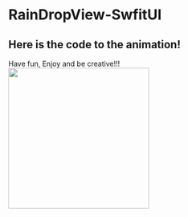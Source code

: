 # RainDropView-SwfitUI
## Here is the code to the animation!
Have fun, Enjoy and be creative!!!
<img src="https://github.com/JavadSheikhsagha/RainDropView-SwfitUI/blob/main/gif.gif" width="280">
